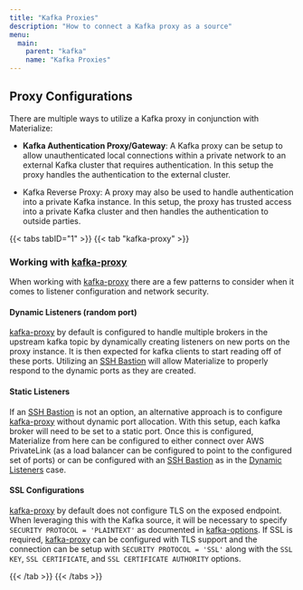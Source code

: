 ```yaml
---
title: "Kafka Proxies"
description: "How to connect a Kafka proxy as a source"
menu:
  main:
    parent: "kafka"
    name: "Kafka Proxies"
---
```


## Proxy Configurations

There are multiple ways to utilize a Kafka proxy in conjunction with Materialize:

- **Kafka Authentication Proxy/Gateway**: A Kafka proxy can be setup to allow
unauthenticated local connections within a private network to an external
Kafka cluster that requires authentication. In this setup the proxy handles
the authentication to the external cluster.

- Kafka Reverse Proxy: A proxy may also be used to handle authentication
into a private Kafka instance. In this setup, the proxy has trusted access into
a private Kafka cluster and then handles the authentication to outside parties.

{{< tabs tabID="1" >}}
{{< tab "kafka-proxy" >}}

### Working with [kafka-proxy](https://github.com/grepplabs/kafka-proxy)

When working with [kafka-proxy](https://github.com/grepplabs/kafka-proxy)
there are a few patterns to consider when it comes to listener configuration
and network security.

#### Dynamic Listeners (random port)

[kafka-proxy](https://github.com/grepplabs/kafka-proxy) by default is configured
to handle multiple brokers in the upstream kafka topic by dynamically creating
listeners on new ports on the proxy instance. It is then expected for kafka
clients to start reading off of these ports. Utilizing an
[SSH Bastion](/ingest-data/network-security/ssh-tunnel/) will allow
Materialize to properly respond to the dynamic ports as they are created.

#### Static Listeners

If an [SSH Bastion](/ingest-data/network-security/ssh-tunnel/) is not an
option, an alternative approach is to configure
[kafka-proxy](https://github.com/grepplabs/kafka-proxy) without dynamic port
allocation. With this setup, each kafka broker will need to be set to a static
port. Once this is configured, Materialize from here can be configured to
either connect over AWS PrivateLink (as a load balancer can be configured to
point to the configured set of ports) or can be configured with an
[SSH Bastion](/ingest-data/network-security/ssh-tunnel/) as in the
[Dynamic Listeners](#dynamic-listeners-random-port) case.

#### SSL Configurations

[kafka-proxy](https://github.com/grepplabs/kafka-proxy) by default does not
configure TLS on the exposed endpoint. When leveraging this with the Kafka
source, it will be necessary to specify `SECURITY PROTOCOL = 'PLAINTEXT'` as
documented in [kafka-options](/sql/create-connection/#kafka-options). If SSL is
required, [kafka-proxy](https://github.com/grepplabs/kafka-proxy) can be
configured with TLS support and the connection can be setup with
`SECURITY PROTOCOL = 'SSL'` along with the `SSL KEY`, `SSL CERTIFICATE`, and
`SSL CERTIFICATE AUTHORITY` options.

{{< /tab >}}
{{< /tabs >}}
